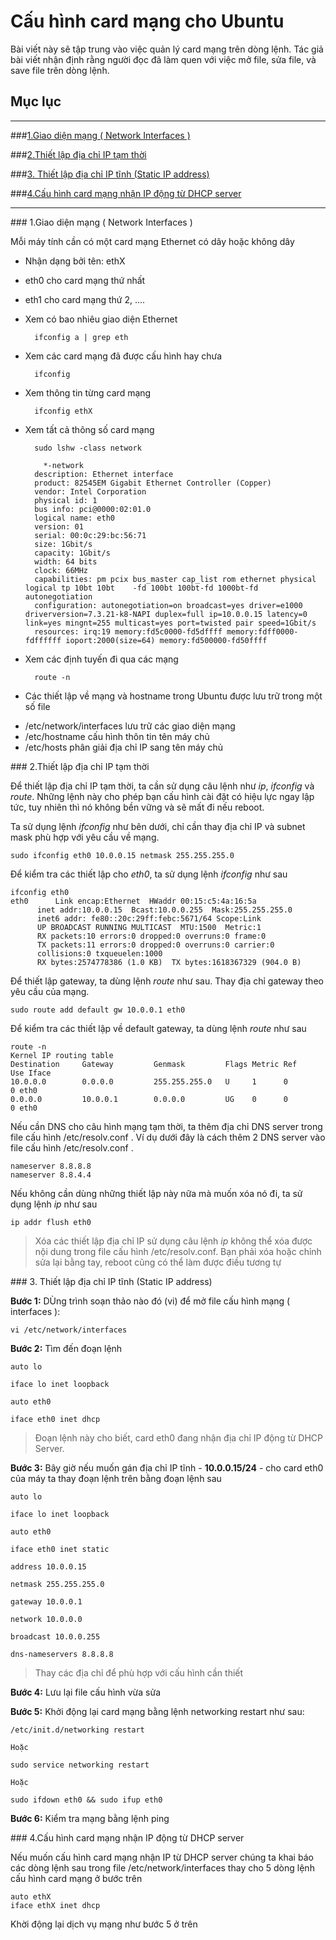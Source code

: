 
# Cấu hình card mạng cho Ubuntu #
>
Bài viết này sẽ tập trung vào việc quản lý card mạng trên dòng lệnh.
Tác giả bài viết nhận định rằng người đọc đã làm quen với việc mở file, sửa file, và save file trên dòng lệnh.

## Mục lục ##

----
###[1.Giao diện mạng ( Network Interfaces )](#net-int)

###[2.Thiết lập địa chỉ IP tạm thời](#ip-temp)

###[3. Thiết lập địa chỉ IP tĩnh (Static IP address)](#sta-ip)

###[4.Cấu hình card mạng nhận IP động từ DHCP server](#dhcp-ip)



----

###<a name = "net-int"> </a>1.Giao diện mạng ( Network Interfaces )

Mỗi máy tính cần có một card mạng Ethernet có dây hoặc không dây

* Nhận dạng bởi tên: ethX

 * eth0 cho card mạng thứ nhất

 * eth1 cho card mạng thứ 2, ....

* Xem có bao nhiêu giao diện Ethernet

		ifconfig a | grep eth

* Xem các card mạng đã được cấu hình hay chưa

		ifconfig  

* Xem thông tin từng card mạng

		ifconfig ethX

* Xem tất cả thông số card mạng

		sudo lshw -class network

		  *-network
       	description: Ethernet interface
       	product: 82545EM Gigabit Ethernet Controller (Copper)
       	vendor: Intel Corporation
       	physical id: 1
       	bus info: pci@0000:02:01.0
       	logical name: eth0
       	version: 01
       	serial: 00:0c:29:bc:56:71
       	size: 1Gbit/s
       	capacity: 1Gbit/s
       	width: 64 bits
       	clock: 66MHz
       	capabilities: pm pcix bus_master cap_list rom ethernet physical logical tp 10bt 10bt	-fd 100bt 100bt-fd 1000bt-fd autonegotiation
       	configuration: autonegotiation=on broadcast=yes driver=e1000 driverversion=7.3.21-k8-NAPI duplex=full ip=10.0.0.15 latency=0 link=yes mingnt=255 multicast=yes port=twisted pair speed=1Gbit/s
       	resources: irq:19 memory:fd5c0000-fd5dffff memory:fdff0000-fdffffff ioport:2000(size=64) memory:fd500000-fd50ffff


* Xem các định tuyến đi qua các mạng

		route -n

* Các thiết lập về mạng và hostname trong Ubuntu được lưu trữ trong một số file
 

 - /etc/network/interfaces lưu trữ các giao diện mạng
 - /etc/hostname cấu hình thôn tin tên máy chủ
 - /etc/hosts phân giải địa chỉ IP sang tên máy chủ
 


###<a name = "ip-temp"> </a>2.Thiết lập địa chỉ IP tạm thời

Để thiết lập địa chỉ IP tạm thời, ta cần sử dụng câu lệnh như *ip*, *ifconfig* và *route*. Những lệnh này cho phép bạn cấu hình cài đặt có hiệu lực ngay lập tức, tuy nhiên thì nó không bền vững và sẽ mất đi nếu reboot.

Ta sử dụng lệnh *ifconfig* như bên dưới, chỉ cần thay địa chỉ IP và subnet mask phù hợp với yêu cầu về mạng.

    sudo ifconfig eth0 10.0.0.15 netmask 255.255.255.0

Để kiểm tra các thiết lập cho *eth0*, ta sử dụng lệnh *ifconfig* như sau

	ifconfig eth0
	eth0      Link encap:Ethernet  HWaddr 00:15:c5:4a:16:5a  
          inet addr:10.0.0.15  Bcast:10.0.0.255  Mask:255.255.255.0
          inet6 addr: fe80::20c:29ff:febc:5671/64 Scope:Link
          UP BROADCAST RUNNING MULTICAST  MTU:1500  Metric:1
          RX packets:10 errors:0 dropped:0 overruns:0 frame:0
          TX packets:11 errors:0 dropped:0 overruns:0 carrier:0
          collisions:0 txqueuelen:1000 
          RX bytes:2574778386 (1.0 KB)  TX bytes:1618367329 (904.0 B)
         

Để thiết lập gateway, ta dùng lệnh *route* như sau. Thay địa chỉ gateway theo yêu cầu của mạng.

	sudo route add default gw 10.0.0.1 eth0

Để kiểm tra các thiết lập về default gateway, ta dùng lệnh *route* như sau
	
	route -n
	Kernel IP routing table
	Destination     Gateway         Genmask         Flags Metric Ref    Use Iface
	10.0.0.0        0.0.0.0         255.255.255.0   U     1      0        0 eth0
	0.0.0.0         10.0.0.1        0.0.0.0         UG    0      0        0 eth0	


 Nếu cần DNS cho câu hình mạng tạm thời, ta thêm địa chỉ DNS server trong file cấu hình /etc/resolv.conf . Ví dụ dưới đây là cách thêm 2 DNS server vào file cấu hình /etc/resolv.conf .
	
	nameserver 8.8.8.8
	nameserver 8.8.4.4

Nếu không cần dùng những thiết lập này nữa mà muốn xóa nó đi, ta sử dụng lệnh *ip* như sau

	ip addr flush eth0    

	
> Xóa các thiết lập địa chỉ IP sử dụng câu lệnh *ip* không thể xóa được nội dung trong file cấu hình /etc/resolv.conf. Bạn phải xóa hoặc chỉnh sửa lại bằng tay, reboot cũng có thể làm được điều tương tự


###<a name = "sta-ip"> </a>3. Thiết lập địa chỉ IP tĩnh (Static IP address)

**Bước 1:** DÙng trình soạn thảo nào đó (vi) để mở file cấu hình mạng ( interfaces ):
	
	vi /etc/network/interfaces

**Bước 2:** Tìm đến đoạn lệnh

	auto lo

	iface lo inet loopback

	auto eth0

	iface eth0 inet dhcp

>Đoạn lệnh này cho biết, card eth0 đang nhận địa chỉ IP động từ DHCP Server.

**Bước 3:** Bây giờ nếu muốn gán địa chỉ IP tĩnh - **10.0.0.15/24** - cho card eth0 của máy ta thay đoạn lệnh trên bằng đoạn lệnh sau

	auto lo

	iface lo inet loopback

	auto eth0

	iface eth0 inet static

	address 10.0.0.15

	netmask 255.255.255.0

	gateway 10.0.0.1

	network 10.0.0.0

	broadcast 10.0.0.255

	dns-nameservers 8.8.8.8


>Thay các địa chỉ để phù hợp với cấu hình cần thiết

**Bước 4:** Lưu lại file cấu hình vừa sửa

**Bước 5:** Khởi động lại card mạng bằng lệnh networking restart như sau:

	/etc/init.d/networking restart

	Hoặc

	sudo service networking restart

	Hoặc 

	sudo ifdown eth0 && sudo ifup eth0

**Bước 6:** Kiểm tra mạng bằng lệnh ping 


###<a name = "dhcp-ip"> </a>4.Cấu hình card mạng nhận IP động từ DHCP server

Nếu muốn cấu hình card mạng nhận IP từ DHCP server chúng ta khai báo các dòng lệnh sau trong file /etc/network/interfaces thay cho 5 dòng lệnh cấu hình card mạng ở bước trên
	
	auto ethX
	iface ethX inet dhcp
	
Khời động lại dịch vụ mạng như bước 5 ở trên
